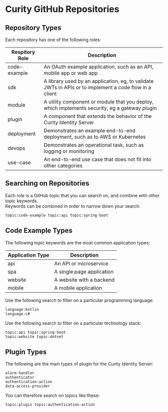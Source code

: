 # Curity GitHub Repositories

## Repository Types

Each repository has one of the following roles:

| Respitory Role | Description |
| -------------- | ----------- |
| code-example | An OAuth example application, such as an API, mobile app or web app |
| sdk | A library used by an application, eg, to validate JWTs in APIs or to implement a code flow in a client |
| module | A utility component or module that you deploy, which implements security, eg a gateway plugin |
| plugin | A component that extends the behavior of the Curity Identity Server |
| deployment | Demonstrates an example end-to-end deployment, such as to AWS or Kubernetes |
| devops | Demonstrates an operational task, such as logging or monitoring |
| use-case | An end-to-end use case that does not fit into other categories |

## Searching on Repositories

Each role is a GitHub topic that you can search on, and combine with other topic keywords.\
Keywords can be combined in order to narrow down your search:

```text
topic:code-example topic:api topic:spring-boot
```

## Code Example Types

The following topic keywords are the most common application types:

| Application Type | Description |
| ---------------- | ----------- |
| api | An API or microservice |
| spa | A single page application |
| website | A website with a backend |
| mobile | A mobile application |

Use the following search to filter on a particular programming language:

```text
language:kotlin
language:c#
```

Use the following search to filter on a particular technology stack:

```text
topic:api topic:spring-boot
topic:website topic:dotnet
```

## Plugin Types

The following are the main types of plugin for the Curity Identity Server:

```text
alarm-handler
authenticator
authentication-action
data-access-provider
```

You can therefore search on topics like these:

```text
topic:plugin topic:authentication-action
